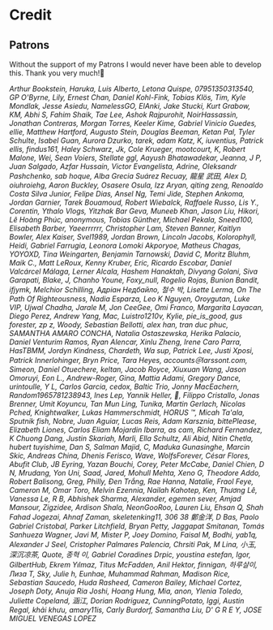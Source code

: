 
# Credit

## Patrons

Without the support of my Patrons I would never have been able to develop this. Thank you very much!🙏<br>

*Arthur Bookstein, Haruka, Luis Alberto, Letona Quispe, 07951350313540, GP O'Byrne, Lily, Ernest Chan, Daniel Kohl-Fink, Tobias Klös, Tim, Kyle Mondlak, Jesse Asiedu, NamelessGO, ElAnki, Jake Stucki, Kurt Grabow, KM, Abhi S, Fahim Shaik, Tae Lee, Ashok Rajpurohit, NoirHassassin, Jonathan Contreras, Morgan Torres, Keeler Kime, Gabriel Vinicio Guedes, ellie, Matthew Hartford, Augusto Stein, Douglas Beeman, Ketan Pal, Tyler Schulte, Isabel Guan, Aurora Dzurko, tarek, adam Katz, K, iuventius, Patrick ellis, findus161, Haley Schwarz, Jk, Cole Krueger, mootcourt, K, Robert Malone, Wei, Sean Voiers, Stellate ggl, Aayush Bhatawadekar, Jeanna, J P, Juan Salgado, Azfar Hussain, Victor Evangelista, Adrine, Oleksandr Pashchenko, sab hoque, Alba Grecia Suárez Recuay, 龍星 武田, Alex D, oiuhroiehg, Aaron Buckley, Osasere Osula, Izz Aryan, qiting zeng, Renoaldo Costa Silva Junior, Felipe Dias, Ansel Ng, Temi Jide, Stephen Ankoma, Jordan Garnier, Tarek Bouamoud, Robert Wiebalck, Raffaele Russo, Lis Y., Corentin, Ythalo Vlogs, Yitzhak Bar Geva, Muneeb Khan, Jason Liu, Hikori, Lê Hoàng Phúc, anonymous, Tobias Günther, Michael Pekala, Sneed100, Elisabeth Barber, Yaeerrrrrr, Christopher Lam, Steven Banner, Kaitlyn Bowler, Alex Kaiser, Svel1989, Jordan Brown, Lincoln Jacobs, Kolorophyll, Heidi, Gabriel Farrugia, Leonora Lomoki Akporyoe, Matheus Chagas, YOYOXD, Tina Weingarten, Benjamin Tarnowski, David C, Moritz Bluhm, Maik C., Matt LeRoux, Kenny Kruber, Eric, Ricardo Escobar, Daniel Valcárcel Málaga, Lerner Alcala, Hashem Hanaktah, Divyang Golani, Siva Garapati, Blake, J, Chanho Youne, Foxy_null, Rogelio Rojas, Bunion Bandit, ifjymk, Melchior Schilling, Адріан Недбайло, 철수 박, Lisette Lerma, On The Path Of Righteousness, Nadia Esparza, Leo K Nguyen, Oroygutan, Luke VIP, Ujwal Chadha, Jarale M, Jon CeeGee, Omi Franco, Margarita Layacan, Diego Perez, Andrew Yang, Mac, Luistro1210v, Kylie, pie_is_good, gus forester, zp z, Woody, Sebastian Bellotti, alex han, tran duc phuc, SAMANTHA AMARO CONCHA, Natalia Ostaszewska, Herika Palacio, Daniel Venturim Ramos, Ryan Alencar, Xinlu Zheng, Irene Caro Parra, HasTBMM, Jordyn Kindness, Chardeth, Wa sup, Patrick Lee, Justi Xposi, Patrick Innerlohinger, Bryn Price, Tara Heyes, accounts＠larssont.com, Simeon, Daniel Otuechere, keltan, Jacob Royce, Xiuxuan Wang, Jason Omoruyi, Eon L., Andrew-Roger, Gina, Mattia Adami, Gregory Dance, urintoulle, Y L, Carlos Garcia, cedox, Baltic Trio, Jonny MacEachern, Random1965781238943, Ines Lep, Yannik Heller, 🌠, Filippo Cristallo, Jonas Brenner, Umit Koyuncu, Tan Mun Ling, Tunika, Martin Gerlach, Nicolas Pched, Knightwalker, Lukas Hammerschmidt, HORUS ™, Micah Ta'ala, Sputnik fish, Nobre, Juan Aguiar, Lucas Reis, Adam Karsznia, bittePlease, Elizabeth Liones, Carlos Eliam Mojardin Ibarra, as cam, Richard Fernandez, K Chuong Dang, Justin Skariah, Marli, Ella Schultz, Ali Abid, Nitin Chetla, hubert tuyishime, Dan S, Salman Majid, C, Maduka Gunasinghe, Marcin Skic, Andreas China, Dhenis Ferisco, Wave, WolfsForever, César Flores, Abufit Club, JB Eyring, Yazan Bouchi, Corey, Peter McCabe, Daniel Chien, D N, Mrudang, Yon Uni, Saad, Jared, Mohull Mehta, Xeno G, Theodore Addo, Robert Balisong, Greg, Philly, Đen Trắng, Rae Hanna, Natalie, Fraol Feye, Cameron M, Omar Toro, Melvin Ezennia, Nailah Kahotep, Ken, Thương Lê, Vanessa Le, R B, Abhishek Sharma, Alexander, egemen sever, Amjad Mansour, Zigzidee, Ardison Shala, NeonGooRoo, Lauren Liu, Ehsan Q, Shah Fahad Jogezai, Ahnaf Zaman, skeletenking11, 306 38 鄭金洋, D Bas, Paolo Gabriel Cristobal, Parker Litchfield, Bryan Petty, Jaggapat Smitanan, Tomás Sanhueza Wagner, Javi M, Mister P, Joey Domino, Faisal M, Bodhi, yab1q, Alexander J Seel, Cristopher Palmares Palencia, Chrsiti Pak, M Lina, 小玉, 深沉凉茶, Quote, 종혁 이, Gabriel Coradines Drpic, youstina estefan, Igor, GilbertHub, Ekrem Yılmaz, Titus McFadden, Anil Hektor, finnigan, 하루살이, Лиза Т, Sky, Julie h, Eunhae, Muhammad Rahman, Madison Rice, Sebastian Saucedo, Huda Rasheed, Cameron Bailey, Michael Cortez, Joseph Doty, Anuja Ria Joshi, Hoang Hung, Mia, anon, Ylenia Toledo, Juliette Copeland, 涵江, Dorian Rodriguez, CunningPotato, Iggi, Austin Regal, khải khưu, amary11is, Carly Burdorf, Samantha Liu, D' G R E Y, JOSE MIGUEL VENEGAS LOPEZ*